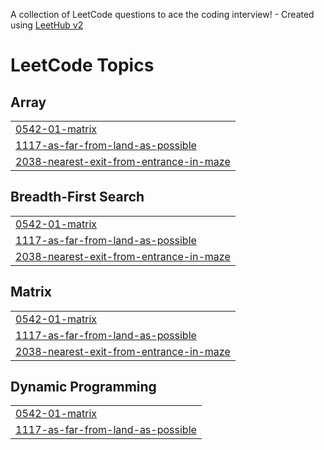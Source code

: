 A collection of LeetCode questions to ace the coding interview! - Created using [LeetHub v2](https://github.com/arunbhardwaj/LeetHub-2.0)
<!---LeetCode Topics Start-->
# LeetCode Topics
## Array
|  |
| ------- |
| [0542-01-matrix](https://github.com/Ahmed-5/competitive-programming/tree/master/0542-01-matrix) |
| [1117-as-far-from-land-as-possible](https://github.com/Ahmed-5/competitive-programming/tree/master/1117-as-far-from-land-as-possible) |
| [2038-nearest-exit-from-entrance-in-maze](https://github.com/Ahmed-5/competitive-programming/tree/master/2038-nearest-exit-from-entrance-in-maze) |
## Breadth-First Search
|  |
| ------- |
| [0542-01-matrix](https://github.com/Ahmed-5/competitive-programming/tree/master/0542-01-matrix) |
| [1117-as-far-from-land-as-possible](https://github.com/Ahmed-5/competitive-programming/tree/master/1117-as-far-from-land-as-possible) |
| [2038-nearest-exit-from-entrance-in-maze](https://github.com/Ahmed-5/competitive-programming/tree/master/2038-nearest-exit-from-entrance-in-maze) |
## Matrix
|  |
| ------- |
| [0542-01-matrix](https://github.com/Ahmed-5/competitive-programming/tree/master/0542-01-matrix) |
| [1117-as-far-from-land-as-possible](https://github.com/Ahmed-5/competitive-programming/tree/master/1117-as-far-from-land-as-possible) |
| [2038-nearest-exit-from-entrance-in-maze](https://github.com/Ahmed-5/competitive-programming/tree/master/2038-nearest-exit-from-entrance-in-maze) |
## Dynamic Programming
|  |
| ------- |
| [0542-01-matrix](https://github.com/Ahmed-5/competitive-programming/tree/master/0542-01-matrix) |
| [1117-as-far-from-land-as-possible](https://github.com/Ahmed-5/competitive-programming/tree/master/1117-as-far-from-land-as-possible) |
<!---LeetCode Topics End-->